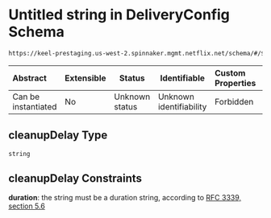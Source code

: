 # Untitled string in DeliveryConfig Schema

```txt
https://keel-prestaging.us-west-2.spinnaker.mgmt.netflix.net/schema/#/$defs/CanaryConstraint/properties/cleanupDelay
```




| Abstract            | Extensible | Status         | Identifiable            | Custom Properties | Additional Properties | Access Restrictions | Defined In                                                    |
| :------------------ | ---------- | -------------- | ----------------------- | :---------------- | --------------------- | ------------------- | ------------------------------------------------------------- |
| Can be instantiated | No         | Unknown status | Unknown identifiability | Forbidden         | Allowed               | none                | [keel.schema.json\*](keel.schema.json "open original schema") |

## cleanupDelay Type

`string`

## cleanupDelay Constraints

**duration**: the string must be a duration string, according to [RFC 3339, section 5.6](https://tools.ietf.org/html/rfc3339 "check the specification")
